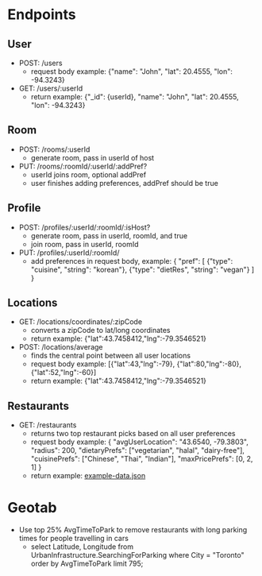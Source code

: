 # Endpoints
## User
* POST: /users
    * request body example: {"name": "John", "lat": 20.4555, "lon": -94.3243}
* GET: /users/:userId
    * return example: {"_id": {userId}, "name": "John", "lat": 20.4555, "lon": -94.3243}
## Room
* POST: /rooms/:userId
    * generate room, pass in userId of host
* PUT: /rooms/:roomId/:userId/:addPref?
    * userId joins room, optional addPref
    * user finishes adding preferences, addPref should be true
## Profile
* POST: /profiles/:userId/:roomId/:isHost?
    * generate room, pass in userId, roomId, and true
    * join room, pass in userId, roomId
* PUT: /profiles/:userId/:roomId/
    * add preferences in request body, example: 
    {
        "pref": [
            {"type": "cuisine", "string": "korean"},
            {"type": "dietRes", "string": "vegan"}
        ]
    }
## Locations
* GET: /locations/coordinates/:zipCode
    * converts a zipCode to lat/long coordinates
    * return example: {"lat":43.7458412,"lng":-79.3546521}
* POST: /locations/average
    * finds the central point between all user locations
    * request body example: [{"lat":43,"lng":-79}, {"lat":80,"lng":-80}, {"lat":52,"lng":-60}]
    * return example: {"lat":43.7458412,"lng":-79.3546521}
## Restaurants
* GET: /restaurants
    * returns two top restaurant picks based on all user preferences
    * request body example: 
        {
            "avgUserLocation": "43.6540, -79.3803",
            "radius": 200,
            "dietaryPrefs": ["vegetarian", "halal", "dairy-free"],
            "cuisinePrefs": ["Chinese", "Thai", "Indian"],
            "maxPricePrefs": [0, 2, 1]
        }
    * return example: [example-data.json](./example-data.json)

# Geotab
* Use top 25% AvgTimeToPark to remove restaurants with long parking times for people travelling in cars
    * select Latitude, Longitude from UrbanInfrastructure.SearchingForParking where City = "Toronto" order by AvgTimeToPark limit 795;


